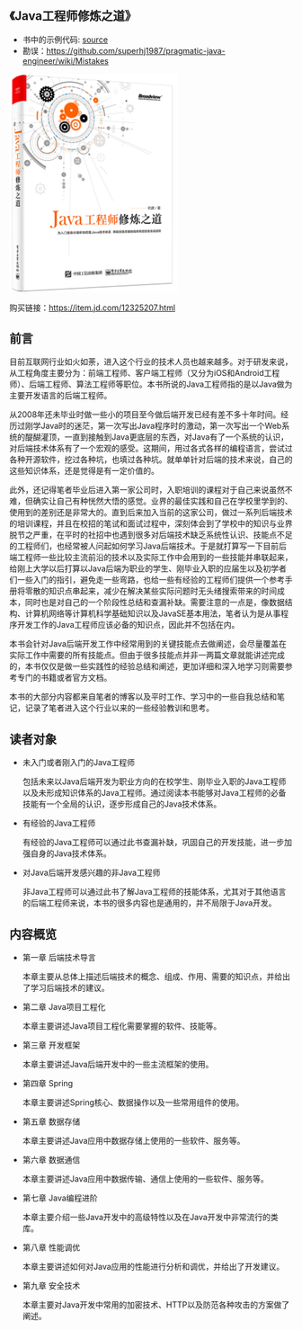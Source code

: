《Java工程师修炼之道》
--

- 书中的示例代码: [source](source)
- 勘误：<https://github.com/superhj1987/pragmatic-java-engineer/wiki/Mistakes>

<img src="img/book.png" width="300"/>

购买链接：<https://item.jd.com/12325207.html>

## 前言

目前互联网行业如火如荼，进入这个行业的技术人员也越来越多。对于研发来说，从工程角度主要分为：前端工程师、客户端工程师（又分为iOS和Android工程师）、后端工程师、算法工程师等职位。本书所说的Java工程师指的是以Java做为主要开发语言的后端工程师。

从2008年还未毕业时做一些小的项目至今做后端开发已经有差不多十年时间。经历过刚学Java时的迷茫，第一次写出Java程序时的激动，第一次写出一个Web系统的醍醐灌顶，一直到接触到Java更底层的东西，对Java有了一个系统的认识，对后端技术体系有了一个宏观的感受。这期间，用过各式各样的编程语言，尝试过各种开源软件，挖过各种坑，也填过各种坑。就单单针对后端的技术来说，自己的这些知识体系，还是觉得是有一定价值的。

此外，还记得笔者毕业后进入第一家公司时，入职培训的课程对于自己来说虽然不难，但确实让自己有种恍然大悟的感觉。业界的最佳实践和自己在学校里学到的、使用到的差别还是非常大的。直到后来加入当前的这家公司，做过一系列后端技术的培训课程，并且在校招的笔试和面试过程中，深刻体会到了学校中的知识与业界脱节之严重，在平时的社招中也遇到很多对后端技术缺乏系统性认识、技能点不足的工程师们，也经常被人问起如何学习Java后端技术。于是就打算写一下目前后端工程师一些比较主流前沿的技术以及实际工作中会用到的一些技能并串联起来，给刚上大学以后打算以Java后端为职业的学生、刚毕业入职的应届生以及初学者们一些入门的指引，避免走一些弯路，也给一些有经验的工程师们提供一个参考手册将零散的知识点串起来，减少在解决某些实际问题时无头绪搜索带来的时间成本，同时也是对自己的一个阶段性总结和查漏补缺。需要注意的一点是，像数据结构、计算机网络等计算机科学基础知识以及JavaSE基本用法，笔者认为是从事程序开发工作的Java工程师应该必备的知识点，因此并不包括在内。

本书会针对Java后端开发工作中经常用到的关键技能点去做阐述，会尽量覆盖在实际工作中需要的所有技能点。但由于很多技能点并非一两篇文章就能讲述完成的，本书仅仅是做一些实践性的经验总结和阐述，更加详细和深入地学习则需要参考专门的书籍或者官方文档。

本书的大部分内容都来自笔者的博客以及平时工作、学习中的一些自我总结和笔记，记录了笔者进入这个行业以来的一些经验教训和思考。

## 读者对象

- 未入门或者刚入门的Java工程师

    包括未来以Java后端开发为职业方向的在校学生、刚毕业入职的Java工程师以及未形成知识体系的Java工程师。通过阅读本书能够对Java工程师的必备技能有一个全局的认识，逐步形成自己的Java技术体系。
    
- 有经验的Java工程师

    有经验的Java工程师可以通过此书查漏补缺，巩固自己的开发技能，进一步加强自身的Java技术体系。
    
- 对Java后端开发感兴趣的非Java工程师

    非Java工程师可以通过此书了解Java工程师的技能体系，尤其对于其他语言的后端工程师来说，本书的很多内容也是通用的，并不局限于Java开发。

## 内容概览

- 第一章 后端技术导言

    本章主要从总体上描述后端技术的概念、组成、作用、需要的知识点，并给出了学习后端技术的建议。

- 第二章 Java项目工程化

    本章主要讲述Java项目工程化需要掌握的软件、技能等。

- 第三章 开发框架

    本章主要讲述Java后端开发中的一些主流框架的使用。
    
- 第四章 Spring

    本章主要讲述Spring核心、数据操作以及一些常用组件的使用。

- 第五章 数据存储

    本章主要讲述Java应用中数据存储上使用的一些软件、服务等。

- 第六章 数据通信

    本章主要讲述Java应用中数据传输、通信上使用的一些软件、服务等。

- 第七章 Java编程进阶

    本章主要介绍一些Java开发中的高级特性以及在Java开发中非常流行的类库。

- 第八章 性能调优

    本章主要讲述如何对Java应用的性能进行分析和调优，并给出了开发建议。
    
- 第九章 安全技术

    本章主要对Java开发中常用的加密技术、HTTP以及防范各种攻击的方案做了阐述。




